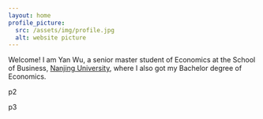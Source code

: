 ```yaml
---
layout: home
profile_picture:
  src: /assets/img/profile.jpg
  alt: website picture
---
```


<p>
  Welcome! I am Yan Wu, a senior master student of Economics at the School of Business, <a href="https://www.nju.edu.cn/en/">Nanjing University</a>, where I also got my Bachelor degree of Economics.
</p>

<p>
  p2
</p>

<p>
  p3
</p>
